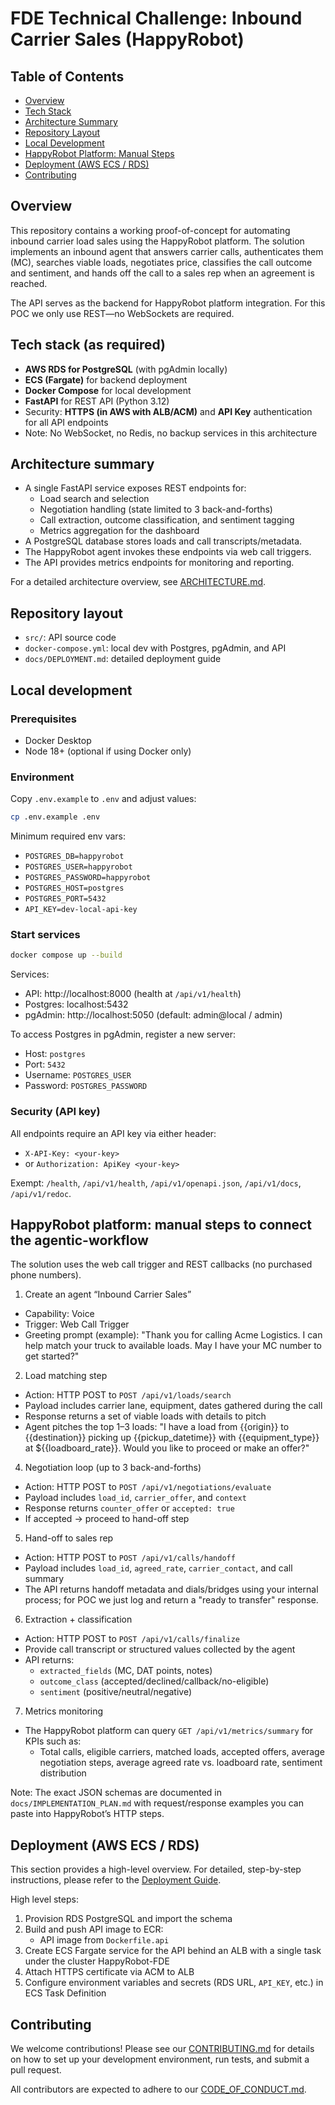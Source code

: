 # FDE Technical Challenge: Inbound Carrier Sales (HappyRobot)

## Table of Contents
- [Overview](#overview)
- [Tech Stack](#tech-stack-as-required)
- [Architecture Summary](#architecture-summary)
- [Repository Layout](#repository-layout)
- [Local Development](#local-development)
- [HappyRobot Platform: Manual Steps](#happyrobot-platform-manual-steps-to-connect-the-agentic-workflow)
- [Deployment (AWS ECS / RDS)](#deployment-aws-ecs--rds)
- [Contributing](#contributing)

## Overview
This repository contains a working proof-of-concept for automating inbound carrier load sales using the HappyRobot platform. The solution implements an inbound agent that answers carrier calls, authenticates them (MC), searches viable loads, negotiates price, classifies the call outcome and sentiment, and hands off the call to a sales rep when an agreement is reached.

The API serves as the backend for HappyRobot platform integration. For this POC we only use REST—no WebSockets are required.

## Tech stack (as required)
- **AWS RDS for PostgreSQL** (with pgAdmin locally)
- **ECS (Fargate)** for backend deployment
- **Docker Compose** for local development
- **FastAPI** for REST API (Python 3.12)
- Security: **HTTPS (in AWS with ALB/ACM)** and **API Key** authentication for all API endpoints
- Note: No WebSocket, no Redis, no backup services in this architecture

## Architecture summary
- A single FastAPI service exposes REST endpoints for:
  - Load search and selection
  - Negotiation handling (state limited to 3 back-and-forths)
  - Call extraction, outcome classification, and sentiment tagging
  - Metrics aggregation for the dashboard
- A PostgreSQL database stores loads and call transcripts/metadata.
- The HappyRobot agent invokes these endpoints via web call triggers.
- The API provides metrics endpoints for monitoring and reporting.

For a detailed architecture overview, see [ARCHITECTURE.md](docs/ARCHITECTURE.md).

## Repository layout
- `src/`: API source code
- `docker-compose.yml`: local dev with Postgres, pgAdmin, and API
- `docs/DEPLOYMENT.md`: detailed deployment guide

## Local development

### Prerequisites
- Docker Desktop
- Node 18+ (optional if using Docker only)

### Environment
Copy `.env.example` to `.env` and adjust values:

```bash
cp .env.example .env
```

Minimum required env vars:
- `POSTGRES_DB=happyrobot`
- `POSTGRES_USER=happyrobot`
- `POSTGRES_PASSWORD=happyrobot`
- `POSTGRES_HOST=postgres`
- `POSTGRES_PORT=5432`
- `API_KEY=dev-local-api-key`

### Start services
```bash
docker compose up --build
```

Services:
- API: http://localhost:8000 (health at `/api/v1/health`)
- Postgres: localhost:5432
- pgAdmin: http://localhost:5050 (default: admin@local / admin)

To access Postgres in pgAdmin, register a new server:
- Host: `postgres`
- Port: `5432`
- Username: `POSTGRES_USER`
- Password: `POSTGRES_PASSWORD`

### Security (API key)
All endpoints require an API key via either header:
- `X-API-Key: <your-key>`
- or `Authorization: ApiKey <your-key>`

Exempt: `/health`, `/api/v1/health`, `/api/v1/openapi.json`, `/api/v1/docs`, `/api/v1/redoc`.

## HappyRobot platform: manual steps to connect the agentic-workflow
The solution uses the web call trigger and REST callbacks (no purchased phone numbers).

1) Create an agent “Inbound Carrier Sales”
- Capability: Voice
- Trigger: Web Call Trigger
- Greeting prompt (example):
  "Thank you for calling Acme Logistics. I can help match your truck to available loads. May I have your MC number to get started?"

2) Load matching step
- Action: HTTP POST to `POST /api/v1/loads/search`
- Payload includes carrier lane, equipment, dates gathered during the call
- Response returns a set of viable loads with details to pitch
- Agent pitches the top 1–3 loads:
  "I have a load from {{origin}} to {{destination}} picking up {{pickup_datetime}} with {{equipment_type}} at ${{loadboard_rate}}. Would you like to proceed or make an offer?"

4) Negotiation loop (up to 3 back-and-forths)
- Action: HTTP POST to `POST /api/v1/negotiations/evaluate`
- Payload includes `load_id`, `carrier_offer`, and `context`
- Response returns `counter_offer` or `accepted: true`
- If accepted → proceed to hand-off step

5) Hand-off to sales rep
- Action: HTTP POST to `POST /api/v1/calls/handoff`
- Payload includes `load_id`, `agreed_rate`, `carrier_contact`, and call summary
- The API returns handoff metadata and dials/bridges using your internal process; for POC we just log and return a "ready to transfer" response.

6) Extraction + classification
- Action: HTTP POST to `POST /api/v1/calls/finalize`
- Provide call transcript or structured values collected by the agent
- API returns:
  - `extracted_fields` (MC, DAT points, notes)
  - `outcome_class` (accepted/declined/callback/no-eligible)
  - `sentiment` (positive/neutral/negative)

7) Metrics monitoring
- The HappyRobot platform can query `GET /api/v1/metrics/summary` for KPIs such as:
  - Total calls, eligible carriers, matched loads, accepted offers, average negotiation steps, average agreed rate vs. loadboard rate, sentiment distribution

Note: The exact JSON schemas are documented in `docs/IMPLEMENTATION_PLAN.md` with request/response examples you can paste into HappyRobot’s HTTP steps.

## Deployment (AWS ECS / RDS)
This section provides a high-level overview. For detailed, step-by-step instructions, please refer to the [Deployment Guide](docs/DEPLOYMENT.md).

High level steps:
1) Provision RDS PostgreSQL and import the schema
2) Build and push API image to ECR:
   - API image from `Dockerfile.api`
3) Create ECS Fargate service for the API behind an ALB with a single task under the cluster HappyRobot-FDE
4) Attach HTTPS certificate via ACM to ALB
5) Configure environment variables and secrets (RDS URL, `API_KEY`, etc.) in ECS Task Definition

## Contributing
We welcome contributions! Please see our [CONTRIBUTING.md](CONTRIBUTING.md) for details on how to set up your development environment, run tests, and submit a pull request.

All contributors are expected to adhere to our [CODE_OF_CONDUCT.md](CODE_OF_CONDUCT.md).
